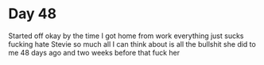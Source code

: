 # Day 48

Started off okay by the time I got home from work everything just sucks fucking hate Stevie so much all I can think about is all the bullshit she did to me 48 days ago and two weeks before that fuck her
